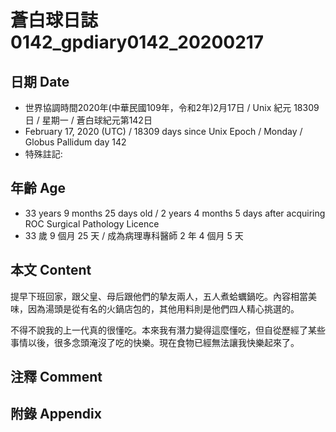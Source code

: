 [_metadata_:encoding]: - "utf-8"
[_metadata_:fileformat]: - "markdown"
[_metadata_:MIME_type]: - "text/plain"
[_metadata_:markdown_version]: - "commonmark version 0.29"
[_metadata_:markdown_spec]: - "https://spec.commonmark.org/0.29/"

# 蒼白球日誌0142_gpdiary0142_20200217 #

## 日期 Date ##

* 世界協調時間2020年(中華民國109年，令和2年)2月17日 / Unix 紀元 18309 日 / 星期一 / 蒼白球紀元第142日
* February 17, 2020 (UTC) / 18309 days since Unix Epoch / Monday / Globus Pallidum day 142
* 特殊註記:

## 年齡 Age ##

* 33 years 9 months 25 days old / 2 years 4 months 5 days after acquiring ROC Surgical Pathology Licence
* 33 歲 9 個月 25 天 / 成為病理專科醫師 2 年 4 個月 5 天

## 本文 Content ##

提早下班回家，跟父皇、母后跟他們的摯友兩人，五人煮蛤蠣鍋吃。內容相當美味，因為湯頭是從有名的火鍋店包的，其他用料則是他們四人精心挑選的。

不得不說我的上一代真的很懂吃。本來我有潛力變得這麼懂吃，但自從歷經了某些事情以後，很多念頭淹沒了吃的快樂。現在食物已經無法讓我快樂起來了。

## 注釋 Comment ##

## 附錄 Appendix ##

